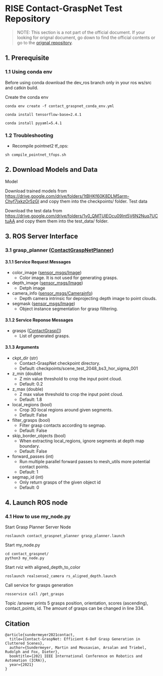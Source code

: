 # RISE Contact-GraspNet Test Repository
> NOTE: This section is a not part of the official document. If your looking for orignal document, go down to find the official contents or go to the [orignal repository](https://github.com/NVlabs/contact_graspnet).

## 1. Prerequisite

### 1.1 Using conda env
Before using conda download the dev_ros branch only in your ros ws/src and catkin build.

Create the conda env
```
conda env create -f contact_graspnet_conda_env.yml

conda install tensorflow-base=2.4.1

conda install pyyaml=5.4.1
```

### 1.2 Troubleshooting
* Recompile pointnet2 tf_ops:
```shell
sh compile_pointnet_tfops.sh
```

## 2. Download Models and Data
Model

Download trained models from https://drive.google.com/drive/folders/1tBHKf60K8DLM5arm-Chyf7jxkzOr5zGl and copy them into the checkpoints/ folder.
Test data

Download the test data from https://drive.google.com/drive/folders/1v0_QMTUIEOcu09Int5V6N2Nuq7UCtuAA and copy them them into the test_data/ folder.

## 3. ROS Server Interface
### 3.1 grasp_planner ([ContactGraspNetPlanner](./srv/ContactGraspNetPlanner.srv))
#### 3.1.1 Service Request Messages
* color_image ([sensor_msgs/Image](http://docs.ros.org/en/melodic/api/sensor_msgs/html/msg/Image.html))
    * Color image. It is not used for generating grasps.
* depth_image ([sensor_msgs/Image](http://docs.ros.org/en/melodic/api/sensor_msgs/html/msg/Image.html))
    * Detph image
* camera_info ([sensor_msgs/Camerainfo](http://docs.ros.org/en/api/sensor_msgs/html/msg/CameraInfo.html))
    * Depth camera intrinsic for deprojecting depth image to point clouds.
* segmask ([sensor_msgs/Image](http://docs.ros.org/en/melodic/api/sensor_msgs/html/msg/Image.html))
    * Object instance segmentation for grasp filltering.

#### 3.1.2 Service Reponse Messages
* grasps ([ContactGrasp[]](./msg/ContactGrasp.msg))
    * List of generated grasps.

#### 3.1.3 Arguments
* ckpt_dir (str)
    * Contact-GraspNet checkpoint directory.
    * Default: checkpoints/scene_test_2048_bs3_hor_sigma_001
* z_min (double)
    * Z min value threshold to crop the input point cloud.
    * Default: 0.2
* z_max (double)
    * Z max value threshold to crop the input point cloud.
    * Default: 1.8
* local_regions (bool)
    * Crop 3D local regions around given segments.
    * Default: False
* filter_grasps (bool)
    * Filter grasp contacts according to segmap.
    * Default: False
* skip_border_objects (bool)
    * When extracting local_regions, ignore segments at depth map boundary.
    * Default: False
* forward_passes (int)
    * Run multiple parallel forward passes to mesh_utils more potential contact points.
    * Default: 1
* segmap_id (int)
    * Only return grasps of the given object id
    * Default: 0

## 4. Launch ROS node
### 4.1 How to use my_node.py

Start Grasp Planner Server Node
```
roslaunch contact_graspnet_planner grasp_planner.launch
```
Start my_node.py
```
cd contact_graspnet/
python3 my_node.py
```
Start rviz with aligned_depth_to_color
```
roslaunch realsense2_camera rs_aligned_depth.launch
```
Call service for grasps generation 
```
rosservice call /get_grasps
```
Topic /answer prints 5 grasps position, orientation, scores (ascending), contact_points, id. The amount of grasps can be changed in line 334.
## Citation

```
@article{sundermeyer2021contact,
  title={Contact-GraspNet: Efficient 6-DoF Grasp Generation in Cluttered Scenes},
  author={Sundermeyer, Martin and Mousavian, Arsalan and Triebel, Rudolph and Fox, Dieter},
  booktitle={2021 IEEE International Conference on Robotics and Automation (ICRA)},
  year={2021}
}
```
